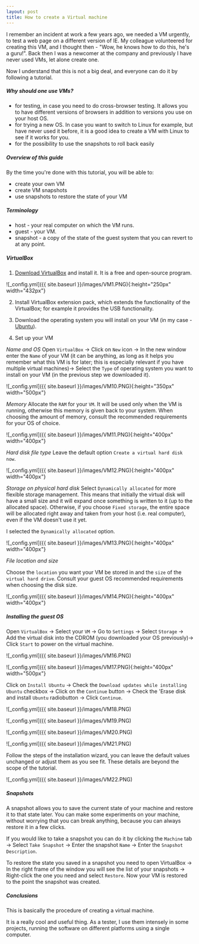 ```yaml
---
layout: post
title: How to create a Virtual machine
---
```


I remember an incident at work a few years ago, we needed a VM urgently, to test a web page on a different version of IE.
My colleague volunteered for creating this VM, and I thought then - "Wow, he knows how to do this, he's a guru!". 
Back then I was a newcomer at the company and previously I have never used VMs, let alone create one.

Now I understand that this is not a big deal, and everyone can do it by following a tutorial.


##### Why should one use VMs?

- for testing, in case you need to do cross-browser testing. It allows you to have different versions of browsers in addition to versions you use on your host OS.
- for trying a new OS. In case you want to switch to Linux for example, but have never used it before, it is a good idea to create a VM with Linux to see if it works for you.
- for the possibility to use the snapshots to roll back easily

##### Overview of this guide
By the time you're done with this tutorial, you will be able to: 
- create your own VM
- create VM snapshots
- use snapshots to restore the state of your VM

##### Terminology

- host - your real computer on which the VM runs.
- guest - your VM.
- snapshot - a copy of the state of the guest system that you can revert to at any point.


 


##### VirtualBox
1. [Download VirtualBox](https://www.virtualbox.org/wiki/Downloads) and install it. It is a free and open-source program.

![_config.yml]({{ site.baseurl }}/images/VM1.PNG){:height="250px" width="432px"}

2. Install VirtualBox extension pack, which extends the functionality of the VirtualBox; for example it provides the USB functionality.

3. Download the operating system you will install on your VM (in my case - [Ubuntu](https://www.ubuntu.com/download)).


4. Set up your VM

*Name and OS*
Open `VirtualBox` -> Click on `New` icon -> In the new window enter the `Name` of your VM (it can be anything, as long as it helps you remember what this VM is for later; this is especially relevant if you have multiple virtual machines)-> Select the `Type` of operating system you want to install on your VM (in the previous step we downloaded it).

![_config.yml]({{ site.baseurl }}/images/VM10.PNG){:height="350px" width="500px"}

*Memory*
Allocate the `RAM` for your `VM`. It will be used only when the VM is running, otherwise this memory is given back to your system. When choosing the amount of memory, consult the recommended requirements for your OS of choice.

![_config.yml]({{ site.baseurl }}/images/VM11.PNG){:height="400px" width="400px"}

*Hard disk file type*
Leave the default option `Create a virtual hard disk now`.

![_config.yml]({{ site.baseurl }}/images/VM12.PNG){:height="400px" width="400px"}

*Storage on physical hard disk*
Select `Dynamically allocated` for more flexible storage management. This means that initially the virtual disk will have a small size and it will expand once something is written to it (up to the allocated space). Otherwise, if you choose `Fixed storage`, the entire space will be allocated right away and taken from your host (i.e. real computer), even if the VM doesn't use it yet.  

I selected the `Dynamically allocated` option.

![_config.yml]({{ site.baseurl }}/images/VM13.PNG){:height="400px" width="400px"}


*File location and size*

Choose the `location` you want your VM be stored in and the `size` of the `virtual hard drive`. Consult your guest OS recommended requirements when choosing the disk size.

![_config.yml]({{ site.baseurl }}/images/VM14.PNG){:height="400px" width="400px"}


##### Installing the guest OS

Open `VirtualBox` -> Select your `VM` -> Go to `Settings` -> Select `Storage` -> Add the virtual disk into the CDROM (you downloaded your OS previously)->  Click `Start` to power on the virtual machine.

![_config.yml]({{ site.baseurl }}/images/VM16.PNG)

![_config.yml]({{ site.baseurl }}/images/VM17.PNG){:height="400px" width="500px"}

Click on `Install Ubuntu` -> Check the `Download updates while installing Ubuntu` checkbox -> Click on the `Continue` button ->  Check the 'Erase disk and install `Ubuntu` radiobutton -> Click `Continue`.

![_config.yml]({{ site.baseurl }}/images/VM18.PNG)

![_config.yml]({{ site.baseurl }}/images/VM19.PNG)

![_config.yml]({{ site.baseurl }}/images/VM20.PNG)

![_config.yml]({{ site.baseurl }}/images/VM21.PNG)


Follow the steps of the installation wizard, you can leave the default values unchanged or adjust them as you see fit. These details are beyond the scope of the tutorial.

![_config.yml]({{ site.baseurl }}/images/VM22.PNG)



##### Snapshots 

A snapshot allows you to save the current state of your machine and restore it to that state later. You can make some experiments on your machine, without worrying that you can break anything, because you can always restore it in a few clicks. 

If you would like to take a snapshot you can do it by clicking the `Machine` tab -> Select `Take Snapshot` -> Enter the snapshot `Name` -> Enter the `Snapshot Description`.


To restore the state you saved in a snapshot you need to open VirtualBox -> In the right frame of the window you will see the list of your snapshots -> Right-click the one you need and select `Restore`. Now your VM is restored to the point the snapshot was created.



##### Conclusions
This is basically the procedure of creating a virtual machine.

It is a really cool and useful thing. As a tester, I use them intensely in some projects, running the software on different platforms using a single computer.















































 

